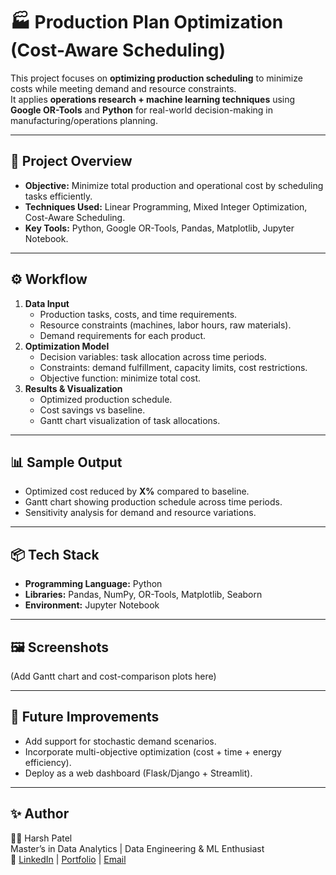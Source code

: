 # 🏭 Production Plan Optimization (Cost-Aware Scheduling)

This project focuses on **optimizing production scheduling** to minimize costs while meeting demand and resource constraints.  
It applies **operations research + machine learning techniques** using **Google OR-Tools** and **Python** for real-world decision-making in manufacturing/operations planning.

---

## 🚀 Project Overview
- **Objective:** Minimize total production and operational cost by scheduling tasks efficiently.
- **Techniques Used:** Linear Programming, Mixed Integer Optimization, Cost-Aware Scheduling.
- **Key Tools:** Python, Google OR-Tools, Pandas, Matplotlib, Jupyter Notebook.

---

## ⚙️ Workflow
1. **Data Input**
   - Production tasks, costs, and time requirements.
   - Resource constraints (machines, labor hours, raw materials).
   - Demand requirements for each product.
2. **Optimization Model**
   - Decision variables: task allocation across time periods.
   - Constraints: demand fulfillment, capacity limits, cost restrictions.
   - Objective function: minimize total cost.
3. **Results & Visualization**
   - Optimized production schedule.
   - Cost savings vs baseline.
   - Gantt chart visualization of task allocations.

---

## 📊 Sample Output
- Optimized cost reduced by **X%** compared to baseline.
- Gantt chart showing production schedule across time periods.
- Sensitivity analysis for demand and resource variations.

---

## 📦 Tech Stack
- **Programming Language:** Python
- **Libraries:** Pandas, NumPy, OR-Tools, Matplotlib, Seaborn
- **Environment:** Jupyter Notebook

---

## 🖼️ Screenshots
(Add Gantt chart and cost-comparison plots here)

---

## 🔮 Future Improvements
- Add support for stochastic demand scenarios.
- Incorporate multi-objective optimization (cost + time + energy efficiency).
- Deploy as a web dashboard (Flask/Django + Streamlit).

---

## ✨ Author
👨‍💻 Harsh Patel  
Master’s in Data Analytics | Data Engineering & ML Enthusiast  
🔗 [LinkedIn](https://www.linkedin.com/in/harshpatel285) | [Portfolio](#) | [Email](mailto:hsp498.ca@gmail.com)
